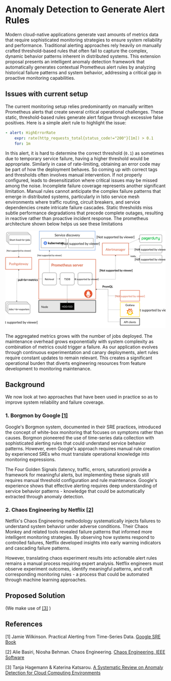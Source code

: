 # Anomaly Detection to Generate Alert Rules
Modern cloud-native applications generate vast amounts of metrics data that require sophisticated monitoring strategies to ensure system reliability and performance. Traditional alerting approaches rely heavily on manually crafted threshold-based rules that often fail to capture the complex, dynamic behavior patterns inherent in distributed systems. This extension proposal presents an intelligent anomaly detection framework that automatically generates contextual Prometheus alert rules by analyzing historical failure patterns and system behavior, addressing a critical gap in proactive monitoring capabilities.

## Issues with current setup


The current monitoring setup relies predominantly on manually written Prometheus alerts that create several critical operational challenges. These static, threshold-based rules generate alert fatigue through excessive false positives. Here is a simple alert rule to highlight the issue:

```yaml
- alert: HighErrorRate
    expr: rate(http_requests_total{status_code!="200"}[1m]) > 0.1
    for: 1m
```
In this alert, it is hard to determine the correct threshold (`0.1`) as sometimes due to temporary service failure, having a higher threshold would be appropriate. Similarly in case of rate-limiting, obtaining an error code may be part of how the deployment behaves. So coming up with correct tags and thresholds often involves manual intervention. If not properly configured, leads to desensitization where critical issues may be missed among the noise. Incomplete failure coverage represents another significant limitation. Manual rules cannot anticipate the complex failure patterns that emerge in distributed systems, particularly in Istio service mesh environments where traffic routing, circuit breakers, and service dependencies create intricate failure cascades. Static thresholds miss subtle performance degradations that precede complete outages, resulting in reactive rather than proactive incident response. The prometheus architecture shown below helps us see these limitations

![Prometheus Architecture](images/architecture.svg)

The aggregated metrics grows with the number of jobs deployed. The maintenance overhead grows exponentially with system complexity as combination of metrics could trigger a failure. As our application evolves through continuous experimentation and canary deployments, alert rules require constant updates to remain relevant. This creates a significant operational burden that diverts engineering resources from feature development to monitoring maintenance.

## Background
We now look at two approaches that have been used in practice so as to improve system reliability and failure coverage. 

### 1. Borgmon by Google [[1]](#1)
Google's Borgmon system, documented in their SRE practices, introduced the concept of white-box monitoring that focuses on symptoms rather than causes. Borgmon pioneered the use of time-series data collection with sophisticated alerting rules that could understand service behavior patterns. However, even Google's approach requires manual rule creation by experienced SREs who must translate operational knowledge into monitoring expressions.

The Four Golden Signals (latency, traffic, errors, saturation) provide a framework for meaningful alerts, but implementing these signals still requires manual threshold configuration and rule maintenance. Google's experience shows that effective alerting requires deep understanding of service behavior patterns - knowledge that could be automatically extracted through anomaly detection.

### 2. Chaos Engineering by Netflix [[2]](#2)
Netflix's Chaos Engineering methodology systematically injects failures to understand system behavior under adverse conditions. Their Chaos Monkey and related tools revealed failure patterns that informed more intelligent monitoring strategies. By observing how systems respond to controlled failures, Netflix developed insights into early warning indicators and cascading failure patterns.

However, translating chaos experiment results into actionable alert rules remains a manual process requiring expert analysis. Netflix engineers must observe experiment outcomes, identify meaningful patterns, and craft corresponding monitoring rules - a process that could be automated through machine learning approaches.

## Proposed Solution
(We make use of [[3]](#3) )


## References
<a id="1">[1]</a>
Jamie Wilkinson. Practical Alerting from Time-Series Data. [Google SRE Book](https://sre.google/sre-book/practical-alerting/)

<a id="2">[2]</a>
Alie Basiri, Niosha Behman. Chaos Engineering. [Chaos Engineering, IEEE Software](https://arxiv.org/pdf/1702.05843)

<a id="3">[3]</a>
Tanja Hagemann & Katerina Katsarou. [A Systematic Review on Anomaly Detection for Cloud Computing Environments](https://dl.acm.org/doi/fullHtml/10.1145/3442536.3442550) 
